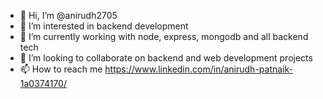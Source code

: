 - 👋 Hi, I’m @anirudh2705
- 👀 I’m interested in backend development
- 🌱 I’m currently working with node, express, mongodb and all backend tech
- 💞️ I’m looking to collaborate on backend and web development projects
- 📫 How to reach me https://www.linkedin.com/in/anirudh-patnaik-1a0374170/

<!---
anirudh2705/anirudh2705 is a ✨ special ✨ repository because its `README.md` (this file) appears on your GitHub profile.
You can click the Preview link to take a look at your changes.
--->
